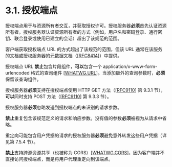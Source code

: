 # 3.1. 授权端点

授权端点用于与资源所有者交互，并获取授权许可。授权服务器**必须**首先认证资源所有者。授权服务器认证资源所有者的方式（例如，用户名和密码登录、通行密钥、联合登录或使用已建立的会话）超出了该规范的范围。

客户端获取授权端点 URL 的方式超出了该规范的范围，但该 URL 通常在该服务的文档或授权服务器的元数据文档（[[RFC8414](https://www.rfc-editor.org/info/rfc8414)]）中提供。

授权端点 URL **禁止**包含片段组件，**可以**包含一个 application/x-www-form-urlencoded 格式的查询组件 [[WHATWG.URL](https://url.spec.whatwg.org/)]。当添加额外的查询参数时，**必须**保留该查询组件。

授权服务器**必须**支持在授权端点使用 HTTP GET 方法（[[RFC9110](https://www.rfc-editor.org/info/rfc9110)] 第 9.3.1 节），**可以**同时支持 POST 方法（[[RFC9110](https://www.rfc-editor.org/info/rfc9110)] 第 9.3.3 节）。

授权服务器**必须**忽略发送到授权端点的未识别的请求参数。

**禁止**重复包含该规范定义的请求和响应参数。没有值的参数**必须**被视为从请求中省略。

重定向可能包含用户凭据的请求的授权服务器**必须**避免意外转发这些用户凭据（详见第 7.5.4 节）。

**禁止**支持跨源资源共享（也被称为 CORS）[[WHATWG.CORS](https://fetch.spec.whatwg.org/#http-cors-protocol)]，因为客户端并不直接访问授权端点，而是将用户代理重定向到该端点。
